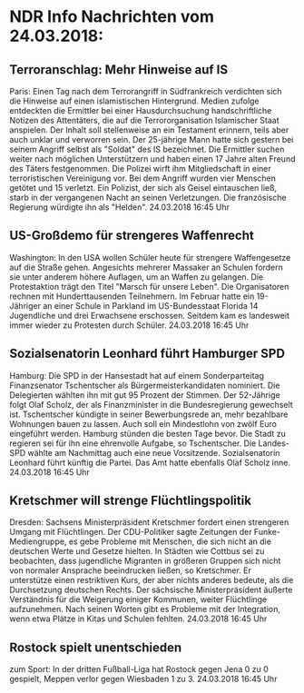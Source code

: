 # NDR Info Nachrichten vom 24.03.2018:


## Terroranschlag: Mehr Hinweise auf IS
Paris: 	Einen Tag nach dem Terrorangriff in Südfrankreich verdichten sich die Hinweise auf einen islamistischen Hintergrund. Medien zufolge entdeckten die Ermittler bei einer Hausdurchsuchung handschriftliche Notizen des Attentäters,  die auf die Terrororganisation Islamischer Staat anspielen. Der Inhalt soll stellenweise an ein Testament erinnern, teils aber auch unklar und verworren sein. Der 25-jährige Mann hatte sich gestern bei seinem Angriff selbst als "Soldat" des IS bezeichnet. Die Ermittler suchen weiter nach möglichen Unterstützern und haben einen 17 Jahre alten Freund des Täters festgenommen. Die Polizei wirft ihm Mitgliedschaft in einer terroristischen Vereinigung vor. Bei dem Angriff wurden vier Menschen getötet und 15 verletzt. Ein Polizist, der sich als Geisel eintauschen ließ, starb in der vergangenen Nacht an seinen Verletzungen. Die französische Regierung würdigte ihn als "Helden". 24.03.2018 16:45 Uhr 

## US-Großdemo für strengeres Waffenrecht
Washington: In den USA wollen Schüler heute für strengere Waffengesetze auf die Straße gehen. Angesichts mehrerer Massaker an Schulen fordern sie unter anderem höhere Auflagen, um an Waffen zu gelangen. Die Protestaktion trägt den Titel "Marsch für unsere Leben". Die Organisatoren rechnen mit Hunderttausenden Teilnehmern. Im Februar hatte ein 19-Jähriger an einer Schule in Parkland im US-Bundesstaat Florida 14 Jugendliche und drei Erwachsene erschossen. Seitdem kam es landesweit immer wieder zu Protesten durch Schüler. 24.03.2018 16:45 Uhr 

## Sozialsenatorin Leonhard führt Hamburger SPD
Hamburg: Die SPD in der Hansestadt hat auf einem Sonderparteitag Finanzsenator Tschentscher als Bürgermeisterkandidaten nominiert. Die Delegierten wählten ihn mit gut 95 Prozent der Stimmen. Der 52-Jährige folgt Olaf Scholz, der als Finanzminister in die Bundesregierung gewechselt ist. Tschentscher kündigte in seiner Bewerbungsrede an, mehr bezahlbare Wohnungen bauen zu lassen. Auch soll ein Mindestlohn von zwölf Euro eingeführt werden. Hamburg stünden die besten Tage bevor. Die Stadt zu regieren sei für ihn eine ehrenvolle Aufgabe, so Tschentscher. Die Landes-SPD wählte am Nachmittag auch eine neue Vorsitzende. Sozialsenatorin Leonhard führt künftig die Partei. Das Amt hatte ebenfalls Olaf Scholz inne. 24.03.2018 16:45 Uhr 

## Kretschmer will strenge Flüchtlingspolitik
Dresden: Sachsens Ministerpräsident Kretschmer fordert einen strengeren Umgang mit Flüchtlingen. Der CDU-Politiker sagte Zeitungen der Funke-Mediengruppe, es gebe Probleme mit Menschen, die sich nicht an die deutschen Werte und Gesetze hielten. In Städten wie Cottbus sei zu beobachten, dass jugendliche Migranten in größeren Gruppen sich nicht von normaler Ansprache beeindrucken ließen, so Kretschmer. Er unterstütze einen restriktiven Kurs, der aber nichts anderes bedeute, als die Durchsetzung deutschen Rechts. Der sächsische Ministerpräsident äußerte Verständnis für die Weigerung einiger Kommunen, weiter Flüchtlinge aufzunehmen. Nach seinen Worten gibt es Probleme mit der Integration, wenn etwa Plätze in Kitas und Schulen fehlten. 24.03.2018 16:45 Uhr 

## Rostock spielt unentschieden
zum Sport: In der dritten Fußball-Liga hat Rostock gegen Jena 0 zu 0 gespielt, Meppen verlor gegen Wiesbaden 1 zu 3. 24.03.2018 16:45 Uhr 
